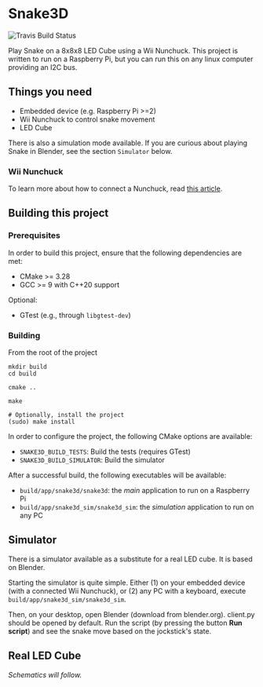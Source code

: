 # Snake3D

![Travis Build Status](https://travis-ci.org/FabianReister/Snake3D.svg?branch=master)

Play Snake on a 8x8x8 LED Cube using a Wii Nunchuck. This project is written to run on a Raspberry Pi, but you can run this on any linux computer providing an I2C bus.

## Things you need

  - Embedded device (e.g. Raspberry Pi >=2)
  - Wii Nunchuck to control snake movement
  - LED Cube

There is also a simulation mode available. If you are curious about playing Snake in Blender, see the section `Simulator` below.

### Wii Nunchuck

To learn more about how to connect a Nunchuck, read [this article](https://bootlin.com/labs/doc/nunchuk.pdf).

## Building this project

### Prerequisites

In order to build this project, ensure that the following dependencies are met:

- CMake >= 3.28
- GCC >= 9 with C++20 support

Optional:

- GTest (e.g., through `libgtest-dev`)

### Building

From the root of the project

    mkdir build
    cd build

    cmake ..

    make

    # Optionally, install the project
    (sudo) make install


In order to configure the project, the following CMake options are available:

- `SNAKE3D_BUILD_TESTS`: Build the tests (requires GTest)
- `SNAKE3D_BUILD_SIMULATOR`: Build the simulator

After a successful build, the following executables will be available:

- `build/app/snake3d/snake3d`: the *main* application to run on a Raspberry Pi
- `build/app/snake3d_sim/snake3d_sim`: the *simulation* application to run on any PC

## Simulator

There is a simulator available as a substitute for a real LED cube. It is based on Blender.

Starting the simulator is quite simple. Either (1) on your embedded device (with a connected Wii Nunchuck), or (2) any PC with a keyboard, execute `build/app/snake3d_sim/snake3d_sim`.

Then, on your desktop, open Blender (download from blender.org). client.py should be opened by default. Run the script (by pressing the button **Run script**) and see the snake move based on the jockstick's state.


## Real LED Cube

*Schematics will follow.*
